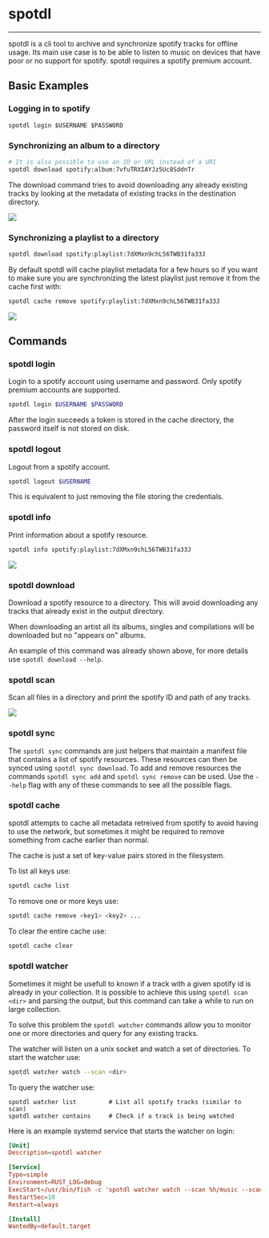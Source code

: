 # spotdl
------
spotdl is a cli tool to archive and synchronize spotify tracks for offline usage. Its main use case is to be able to listen to music on devices that have poor or no support for spotify. spotdl requires a spotify premium account.

## Basic Examples

### Logging in to spotify
```
spotdl login $USERNAME $PASSWORD
```

### Synchronizing an album to a directory
```bash
# It is also possible to use an ID or URL instead of a URI
spotdl download spotify:album:7vfuTRXIAYJz5Uc8SddnTr
```

The download command tries to avoid downloading any already existing tracks by looking at the metadata of existing tracks in the destination directory.

![](https://user-images.githubusercontent.com/21161320/251105319-71d1413b-e4d6-4da8-9796-ac9e62285fc1.gif)

### Synchronizing a playlist to a directory
```bash
spotdl download spotify:playlist:7dXMxn9chL56TWB31fa33J
```

By default spotdl will cache playlist metadata for a few hours so if you want to make sure you are synchronizing the latest playlist just remove it from the cache first with:

```bash
spotdl cache remove spotify:playlist:7dXMxn9chL56TWB31fa33J
```

![](https://user-images.githubusercontent.com/21161320/251105326-38321d2d-caeb-4dab-b649-269d875817e0.gif)

## Commands

### **spotdl login**
Login to a spotify account using username and password.
Only spotify premium accounts are supported.
```bash
spotdl login $USERNAME $PASSWORD
```
After the login succeeds a token is stored in the cache directory, the password itself is not stored on disk.

### **spotdl logout**
Logout from a spotify account.
```bash
spotdl logout $USERNAME
```
This is equivalent to just removing the file storing the credentials.

### **spotdl info**
Print information about a spotify resource.
```bash
spotdl info spotify:playlist:7dXMxn9chL56TWB31fa33J
```

![](https://user-images.githubusercontent.com/21161320/251105331-e7b22bd4-9621-4ce2-9227-264d4fc8153b.gif)

### **spotdl download**
Download a spotify resource to a directory. This will avoid downloading any tracks that already exist in the output directory.

When downloading an artist all its albums, singles and compilations will be downloaded but no "appears on" albums.

An example of this command was already shown above, for more details use `spotdl download --help`.

### **spotdl scan**
Scan all files in a directory and print the spotify ID and path of any tracks.

![](https://user-images.githubusercontent.com/21161320/251105333-79739f66-95cc-4e6d-adb5-d54436536065.gif)

### **spotdl sync**
The `spotdl sync` commands are just helpers that maintain a manifest file that contains a list of spotify resources. These resources can then be synced using `spotdl sync download`. To add and remove resources the commands `spotdl sync add` and `spotdl sync remove` can be used. Use the `--help` flag with any of these commands to see all the possible flags.

### **spotdl cache**
spotdl attempts to cache all metadata retreived from spotify to avoid having to use the network, but sometimes it might be required to remove something from cache earlier than normal.

The cache is just a set of key-value pairs stored in the filesystem.

To list all keys use:
```bash
spotdl cache list
```

To remove one or more keys use:
```bash
spotdl cache remove <key1> <key2> ...
```

To clear the entire cache use:
```bash
spotdl cache clear
```

### **spotdl watcher**
Sometimes it might be usefull to known if a track with a given spotify id is already in your collection. It is possible to achieve this using `spotdl scan <dir>` and parsing the output, but this command can take a while to run on large collection.

To solve this problem the `spotdl watcher` commands allow you to monitor one or more directories and query for any existing tracks.

The watcher will listen on a unix socket and watch a set of directories. To start the watcher use:
```bash
spotdl watcher watch --scan <dir>
```

To query the watcher use:
```
spotdl watcher list         # List all spotify tracks (similar to scan)
spotdl watcher contains     # Check if a track is being watched
```

Here is an example systemd service that starts the watcher on login:

```conf
[Unit]
Description=spotdl watcher

[Service]
Type=simple
Environment=RUST_LOG=debug
ExecStart=/usr/bin/fish -c 'spotdl watcher watch --scan %h/music --scan-exclude %h/music/ephemeral'
RestartSec=10
Restart=always

[Install]
WantedBy=default.target
```